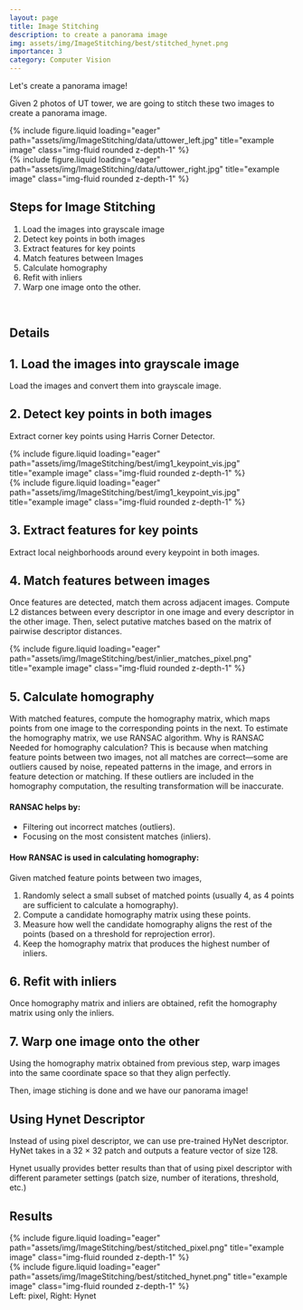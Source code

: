 ```yaml
---
layout: page
title: Image Stitching
description: to create a panorama image
img: assets/img/ImageStitching/best/stitched_hynet.png
importance: 3
category: Computer Vision
---
```

Let's create a panorama image!

Given 2 photos of UT tower, we are going to stitch these two images to create a panorama image.

<div class="row">
    <div class="col-sm mt-3 mt-md-0">
        {% include figure.liquid loading="eager" path="assets/img/ImageStitching/data/uttower_left.jpg" title="example image" class="img-fluid rounded z-depth-1" %}
    </div>
    <div class="col-sm mt-3 mt-md-0">
        {% include figure.liquid loading="eager" path="assets/img/ImageStitching/data/uttower_right.jpg" title="example image" class="img-fluid rounded z-depth-1" %}
    </div>
</div>

## Steps for Image Stitching

1. Load the images into grayscale image
2. Detect key points in both images
3. Extract features for key points
4. Match features between Images
5. Calculate homography
6. Refit with inliers
7. Warp one image onto the other.

<br>

## Details

## 1. Load the images into grayscale image
Load the images and convert them into grayscale image.

## 2. Detect key points in both images

Extract corner key points using Harris Corner Detector.

<div class="row">
    <div class="col-sm mt-3 mt-md-0">
        {% include figure.liquid loading="eager" path="assets/img/ImageStitching/best/img1_keypoint_vis.jpg" title="example image" class="img-fluid rounded z-depth-1" %}
    </div>
    <div class="col-sm mt-3 mt-md-0">
        {% include figure.liquid loading="eager" path="assets/img/ImageStitching/best/img1_keypoint_vis.jpg" title="example image" class="img-fluid rounded z-depth-1" %}
    </div>
</div>

## 3. Extract features for key points

Extract local neighborhoods around every keypoint in both images.


## 4. Match features between images

Once features are detected, match them across adjacent images. Compute L2 distances between every descriptor in one image and every descriptor in the other image. Then, select putative matches based on the matrix of pairwise descriptor distances.

<div class="col-sm mt-3 mt-md-0">
        {% include figure.liquid loading="eager" path="assets/img/ImageStitching/best/inlier_matches_pixel.png" title="example image" class="img-fluid rounded z-depth-1" %}
</div>

## 5. Calculate homography
With matched features, compute the homography matrix, which maps points from one image to the corresponding points in the next. To estimate the homography matrix, we use RANSAC algorithm. 
Why is RANSAC Needed for homography calculation?
This is because when matching feature points between two images, not all matches are correct—some are outliers caused by noise, repeated patterns in the image, and errors in feature detection or matching.
If these outliers are included in the homography computation, the resulting transformation will be inaccurate. 

#### RANSAC helps by:
- Filtering out incorrect matches (outliers).
- Focusing on the most consistent matches (inliers).

#### How RANSAC is used in calculating homography:
Given matched feature points between two images,

1. Randomly select a small subset of matched points (usually 4, as 4 points are sufficient to calculate a homography).
2. Compute a candidate homography matrix using these points. 
3. Measure how well the candidate homography aligns the rest of the points (based on a threshold for reprojection error).
4. Keep the homography matrix that produces the highest number of inliers.


## 6. Refit with inliers
Once homography matrix and inliers are obtained, refit the homography matrix using only the inliers.

## 7. Warp one image onto the other

Using the homography matrix obtained from previous step, warp images into the same coordinate space so that they align perfectly.


Then, image stiching is done and we have our panorama image!

## Using Hynet Descriptor
Instead of using pixel descriptor, we can use pre-trained HyNet descriptor. HyNet takes in a 32 × 32 patch and outputs a feature vector of size 128.

Hynet usually provides better results than that of using pixel descriptor with different parameter settings (patch size, number of iterations, threshold, etc.)

## Results

<div class="row">
    <div class="col-sm mt-3 mt-md-0">
            {% include figure.liquid loading="eager" path="assets/img/ImageStitching/best/stitched_pixel.png" title="example image" class="img-fluid rounded z-depth-1" %}
    </div>
    <div class="col-sm mt-3 mt-md-0">
            {% include figure.liquid loading="eager" path="assets/img/ImageStitching/best/stitched_hynet.png" title="example image" class="img-fluid rounded z-depth-1" %}
    </div>
</div>
<div class="caption">
    Left: pixel, Right: Hynet
</div>